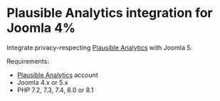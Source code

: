 # Plausible Analytics integration for Joomla 4%

Integrate privacy–respecting [Plausible Analytics](http://plausible.io) with Joomla 5.

Requirements:
* [Plausible Analytics](http://plausible.io) account
* Joomla 4.x or 5.x
* PHP 7.2, 7.3, 7.4, 8.0 or 8.1
